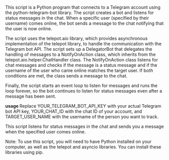 This script is a Python program that connects to a Telegram account using the python-telegram-bot library. The script creates a bot and listens for status messages in the chat. When a specific user (specified by their username) comes online, the bot sends a message to the chat notifying that the user is now online.

The script uses the telepot.aio library, which provides asynchronous implementation of the telepot library, to handle the communication with the Telegram bot API. The script sets up a DelegatorBot that delegates the handling of messages to a NotifyOnAction class, which inherits from the telepot.aio.helper.ChatHandler class. The NotifyOnAction class listens for chat messages and checks if the message is a status message and if the username of the user who came online matches the target user. If both conditions are met, the class sends a message to the chat.

Finally, the script starts an event loop to listen for messages and runs the loop forever, so the bot continues to listen for status messages even after a message has been sent.


<b> usage </b>
Replace YOUR_TELEGRAM_BOT_API_KEY with your actual Telegram bot API key, YOUR_CHAT_ID with the chat ID of your account, and TARGET_USER_NAME with the username of the person you want to track.

This script listens for status messages in the chat and sends you a message when the specified user comes online.

Note: To use this script, you will need to have Python installed on your computer, as well as the telepot and asyncio libraries. You can install these libraries using pip.




